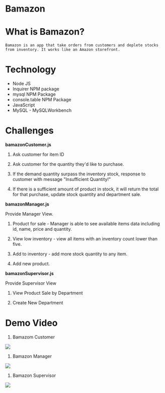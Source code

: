 # Bamazon

# What is Bamazon?

    Bamazon is an app that take orders from customers and deplete stocks from inventory. It works like an Amazon storefront. 

# Technology
 
* Node JS
* Inquirer NPM package
* mysql NPM Package
* console.table NPM Package
* JavaScript
* MySQL - MySQLWorkbench

# Challenges

**bamazonCustomer.js** 

1. Ask customer for item ID 
1. Ask customer for the quantity they'd like to purchase.
  1. If the demand quantity surpass the inventory stock, response to customer with message "Insufficient Quantity!"

  1. If there is a sufficient amount of product in stock, it will return the total for that purchase, update stock quantity and department sale. 

**bamazonManager.js**

Provide Manager View.

1. Product for sale - Manager is able to see available items data including id, name, price and quantity.

1. View low inventory - view all items with an inventory count lower than five.

1. Add to inventory - add more stock quantity to any item.

1. Add new product.

**bamazonSupervisor.js**

Provide Supervisor View

1. View Product Sale by Department

1. Create New Department

# Demo Video

1. Bamazom Customer

 ![ ](https://j.gifs.com/ZYnAMQ.gif)

1. Bamazon Manager

  ![ ](https://j.gifs.com/ZYnAMQ.gif)

1. Bamazon Supervisor

  ![ ](https://www.youtube.com/watch?v=VvN10RoJxAw&feature=youtu.be)


